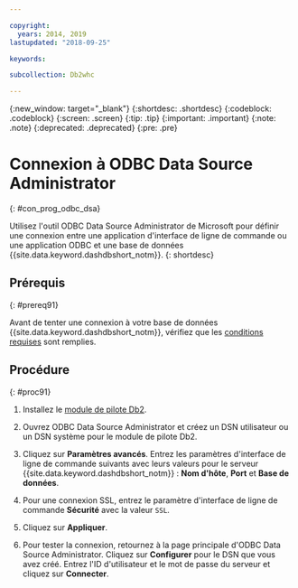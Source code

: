 ```yaml
---

copyright:
  years: 2014, 2019
lastupdated: "2018-09-25"

keywords:

subcollection: Db2whc

---
```


<!-- Attribute definitions --> 
{:new_window: target="_blank"}
{:shortdesc: .shortdesc}
{:codeblock: .codeblock}
{:screen: .screen}
{:tip: .tip}
{:important: .important}
{:note: .note}
{:deprecated: .deprecated}
{:pre: .pre}

# Connexion à ODBC Data Source Administrator
{: #con_prog_odbc_dsa}

Utilisez l'outil ODBC Data Source Administrator de Microsoft pour définir une connexion entre une application d'interface de ligne de commande ou une application ODBC et une base de données {{site.data.keyword.dashdbshort_notm}}.
{: shortdesc}

## Prérequis
{: #prereq91}

Avant de tenter une connexion à votre base de données {{site.data.keyword.dashdbshort_notm}}, vérifiez que les [conditions requises](/docs/services/Db2whc/connecting/connecting.html#prereqs) sont remplies.

<!-- Before you can connect to your database, you must perform the following steps:

- [Verify prerequisites](prereqs.html), including installing driver packages, configuring your local environment, and downloading SSL certificates (if needed)
- Collect [connection information](credentials.html), including database details such as host name and port numbers, and connection credentials such as user ID and password -->

## Procédure
{: #proc91}

1. Installez le [module de pilote Db2](/docs/services/Db2whc/connecting/driver_pkg.html).

2. Ouvrez ODBC Data Source Administrator et créez un DSN utilisateur ou un DSN système pour le module de pilote Db2.
    
3. Cliquez sur **Paramètres avancés**. Entrez les paramètres d'interface de ligne de commande suivants avec leurs valeurs pour le serveur {{site.data.keyword.dashdbshort_notm}} : **Nom d'hôte**, **Port** et **Base de données**.
    
4. Pour une connexion SSL, entrez le paramètre d'interface de ligne de commande **Sécurité** avec la valeur `SSL`.
    
5. Cliquez sur **Appliquer**.
    
6. Pour tester la connexion, retournez à la page principale d'ODBC Data Source Administrator. Cliquez sur **Configurer** pour le DSN que vous avez créé. Entrez l'ID d'utilisateur et le mot de passe du serveur et cliquez sur **Connecter**.

